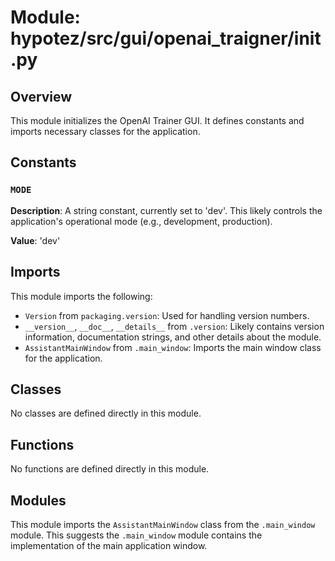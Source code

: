 # Module: hypotez/src/gui/openai_trаigner/__init__.py

## Overview

This module initializes the OpenAI Trainer GUI. It defines constants and imports necessary classes for the application.

## Constants

### `MODE`

**Description**: A string constant, currently set to 'dev'.  This likely controls the application's operational mode (e.g., development, production).

**Value**: 'dev'


## Imports

This module imports the following:

- `Version` from `packaging.version`:  Used for handling version numbers.
- `__version__`, `__doc__`, `__details__` from `.version`: Likely contains version information, documentation strings, and other details about the module.
- `AssistantMainWindow` from `.main_window`:  Imports the main window class for the application.

## Classes

No classes are defined directly in this module.


## Functions

No functions are defined directly in this module.


## Modules

This module imports the `AssistantMainWindow` class from the `.main_window` module. This suggests the `.main_window` module contains the implementation of the main application window.